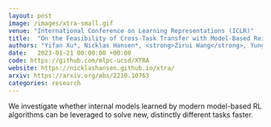 ```yaml
---
layout: post
image: /images/xtra-small.gif
venue: "International Conference on Learning Representations (ICLR)"
title:  "On the Feasibility of Cross-Task Transfer with Model-Based Reinforcement Learning"
authors: "Yifan Xu*, Nicklas Hansen*, <strong>Zirui Wang</strong>, Yung-Chieh Chan, Hao Su, Zhuowen Tu"
date:   2023-01-21 00:00:00 +00:00
code: https://github.com/mlpc-ucsd/XTRA
website: https://nicklashansen.github.io/xtra/
arxiv: https://arxiv.org/abs/2210.10763
categories: research
---
```

We investigate whether internal models learned by modern model-based RL algorithms can be leveraged to solve new, distinctly different tasks faster.

